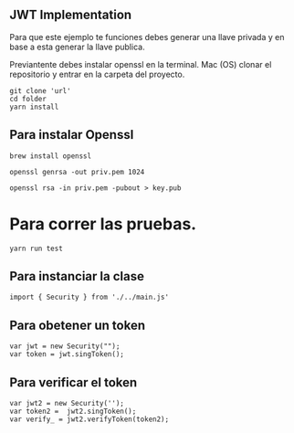 
## JWT Implementation

Para que este ejemplo te funciones debes generar una llave privada y en base a esta  generar la llave publica.

Previantente debes instalar openssl en la terminal. Mac (OS) 
clonar el repositorio y entrar en la carpeta del proyecto.
```
git clone 'url'
cd folder
yarn install

```
## Para instalar Openssl
```
brew install openssl

openssl genrsa -out priv.pem 1024

openssl rsa -in priv.pem -pubout > key.pub

```
# Para correr las pruebas.
```
yarn run test
```
## Para instanciar la clase 
```
import { Security } from './../main.js'
```
## Para obetener un token 
```
var jwt = new Security("");
var token = jwt.singToken();

```
## Para verificar el token 
```
var jwt2 = new Security('');
var token2 =  jwt2.singToken();
var verify_ = jwt2.verifyToken(token2);
```
